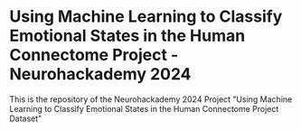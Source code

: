 # Using Machine Learning to Classify Emotional States in the Human Connectome Project - Neurohackademy 2024

This is the repository of the Neurohackademy 2024 Project "Using Machine Learning to Classify Emotional States in the Human Connectome Project Dataset"
